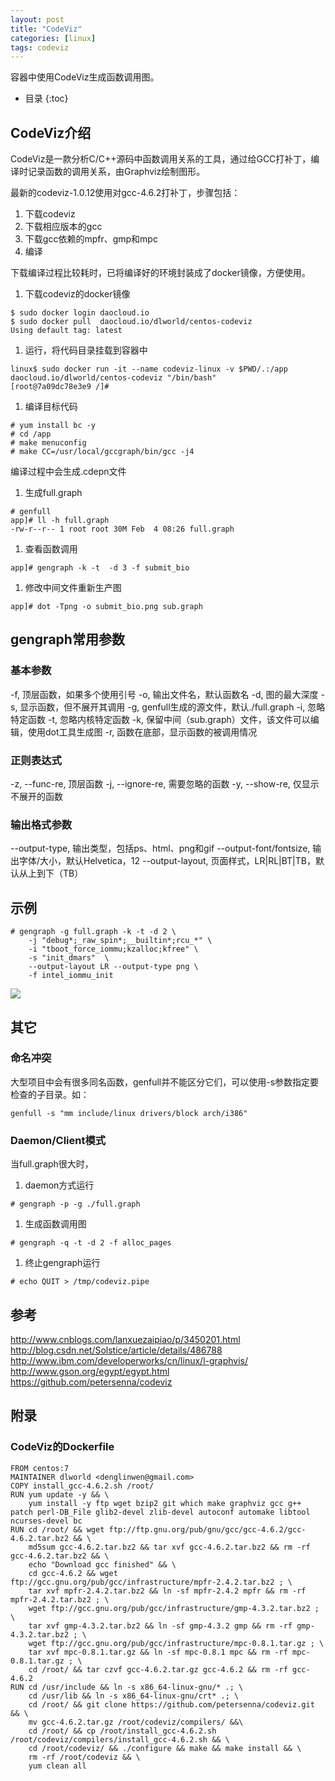 ```yaml
---
layout: post
title: "CodeViz" 
categories: [linux]
tags: codeviz
---
```


容器中使用CodeViz生成函数调用图。

<!--break-->


* 目录
{:toc}





## CodeViz介绍

CodeViz是一款分析C/C++源码中函数调用关系的工具，通过给GCC打补丁，编译时记录函数的调用关系，由Graphviz绘制图形。

最新的codeviz-1.0.12使用对gcc-4.6.2打补丁，步骤包括：
1. 下载codeviz
1. 下载相应版本的gcc
1. 下载gcc依赖的mpfr、gmp和mpc
1. 编译

下载编译过程比较耗时，已将编译好的环境封装成了docker镜像，方便使用。


1. 下载codeviz的docker镜像
```
$ sudo docker login daocloud.io
$ sudo docker pull  daocloud.io/dlworld/centos-codeviz
Using default tag: latest
```

1. 运行，将代码目录挂载到容器中
```
linux$ sudo docker run -it --name codeviz-linux -v $PWD/.:/app daocloud.io/dlworld/centos-codeviz "/bin/bash" 
[root@7a09dc78e3e9 /]# 
```

1. 编译目标代码
```
# yum install bc -y
# cd /app
# make menuconfig 
# make CC=/usr/local/gccgraph/bin/gcc -j4
```
编译过程中会生成.cdepn文件

1. 生成full.graph
```
# genfull
app]# ll -h full.graph 
-rw-r--r-- 1 root root 30M Feb  4 08:26 full.graph
```

1. 查看函数调用
```
app]# gengraph -k -t  -d 3 -f submit_bio
```

1. 修改中间文件重新生产图
```
app]# dot -Tpng -o submit_bio.png sub.graph
```

## gengraph常用参数

### 基本参数
-f, 顶层函数，如果多个使用引号
-o, 输出文件名，默认函数名
-d, 图的最大深度
-s, 显示函数，但不展开其调用
-g, genfull生成的源文件，默认./full.graph
-i, 忽略特定函数
-t, 忽略内核特定函数
-k, 保留中间（sub.graph）文件，该文件可以编辑，使用dot工具生成图
-r, 函数在底部，显示函数的被调用情况

### 正则表达式
-z, --func-re, 顶层函数 
-j, --ignore-re, 需要忽略的函数
-y, --show-re, 仅显示不展开的函数

### 输出格式参数
--output-type, 输出类型，包括ps、html、png和gif
--output-font/fontsize, 输出字体/大小，默认Helvetica，12
--output-layout, 页面样式，LR|RL|BT|TB，默认从上到下（TB）


## 示例


```
# gengraph -g full.graph -k -t -d 2 \
    -j "debug*;_raw_spin*;__builtin*;rcu_*" \
    -i "tboot_force_iommu;kzalloc;kfree" \
    -s "init_dmars"  \
    --output-layout LR --output-type png \
    -f intel_iommu_init
```

![](./images/codeviz_example1.png)


## 其它

### 命名冲突

大型项目中会有很多同名函数，genfull并不能区分它们，可以使用-s参数指定要检查的子目录。如：
```
genfull -s "mm include/linux drivers/block arch/i386"
```

### Daemon/Client模式

当full.graph很大时，

1. daemon方式运行
```
# gengraph -p -g ./full.graph
```

1. 生成函数调用图
```
# gengraph -q -t -d 2 -f alloc_pages
```

1. 终止gengraph运行
```
# echo QUIT > /tmp/codeviz.pipe
```


## 参考

http://www.cnblogs.com/lanxuezaipiao/p/3450201.html
http://blog.csdn.net/Solstice/article/details/486788
http://www.ibm.com/developerworks/cn/linux/l-graphvis/
http://www.gson.org/egypt/egypt.html
https://github.com/petersenna/codeviz

## 附录

### CodeViz的Dockerfile

```
FROM centos:7
MAINTAINER dlworld <denglinwen@gmail.com>
COPY install_gcc-4.6.2.sh /root/
RUN yum update -y && \
    yum install -y ftp wget bzip2 git which make graphviz gcc g++ patch perl-DB_File glib2-devel zlib-devel autoconf automake libtool ncurses-devel bc
RUN cd /root/ && wget ftp://ftp.gnu.org/pub/gnu/gcc/gcc-4.6.2/gcc-4.6.2.tar.bz2 && \
    md5sum gcc-4.6.2.tar.bz2 && tar xvf gcc-4.6.2.tar.bz2 && rm -rf gcc-4.6.2.tar.bz2 && \
    echo "Download gcc finished" && \
    cd gcc-4.6.2 && wget ftp://gcc.gnu.org/pub/gcc/infrastructure/mpfr-2.4.2.tar.bz2 ; \ 
    tar xvf mpfr-2.4.2.tar.bz2 && ln -sf mpfr-2.4.2 mpfr && rm -rf mpfr-2.4.2.tar.bz2 ; \ 
    wget ftp://gcc.gnu.org/pub/gcc/infrastructure/gmp-4.3.2.tar.bz2 ; \ 
    tar xvf gmp-4.3.2.tar.bz2 && ln -sf gmp-4.3.2 gmp && rm -rf gmp-4.3.2.tar.bz2 ; \ 
    wget ftp://gcc.gnu.org/pub/gcc/infrastructure/mpc-0.8.1.tar.gz ; \ 
    tar xvf mpc-0.8.1.tar.gz && ln -sf mpc-0.8.1 mpc && rm -rf mpc-0.8.1.tar.gz ; \ 
    cd /root/ && tar czvf gcc-4.6.2.tar.gz gcc-4.6.2 && rm -rf gcc-4.6.2
RUN cd /usr/include && ln -s x86_64-linux-gnu/* .; \
    cd /usr/lib && ln -s x86_64-linux-gnu/crt* .; \
    cd /root/ && git clone https://github.com/petersenna/codeviz.git && \
    mv gcc-4.6.2.tar.gz /root/codeviz/compilers/ &&\ 
    cd /root/ && cp /root/install_gcc-4.6.2.sh /root/codeviz/compilers/install_gcc-4.6.2.sh && \
    cd /root/codeviz/ && ./configure && make && make install && \
    rm -rf /root/codeviz && \
    yum clean all 
```


